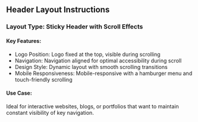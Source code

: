 ## Header Layout Instructions

### Layout Type: Sticky Header with Scroll Effects

#### Key Features:
- Logo Position: Logo fixed at the top, visible during scrolling
- Navigation: Navigation aligned for optimal accessibility during scroll
- Design Style: Dynamic layout with smooth scrolling transitions
- Mobile Responsiveness: Mobile-responsive with a hamburger menu and touch-friendly scrolling

#### Use Case:
Ideal for interactive websites, blogs, or portfolios that want to maintain constant visibility of key navigation. 